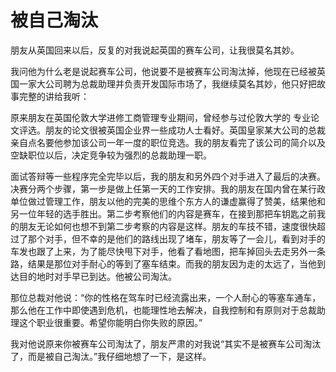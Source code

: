 # 被自己淘汰

朋友从英国回来以后，反复的对我说起英国的赛车公司，让我很莫名其妙。 

 我问他为什么老是说起赛车公司，他说要不是被赛车公司淘汰掉，他现在已经被英国一家大公司聘为总裁助理并负责开发国际市场了，我继续莫名其妙，他只好把故事完整的讲给我听： 

 原来朋友在英国伦敦大学进修工商管理专业期间，曾经参与过伦敦大学的 专业论文评选。朋友的论文很被英国企业界一些成功人士看好。英国皇家某大公司的总裁亲自点名要他参加该公司一年一度的职位竞选。我的朋友看完了该公司的简介以及空缺职位以后，决定竞争较为强烈的总裁助理一职。 

 面试答辩等一些程序完全完毕以后，我的朋友和另外四个对手进入了最后的决赛。决赛分两个步骤，第一步是做上任第一天的工作安排。我的朋友在国内曾在某行政单位做过管理工作，朋友以他的完美的思维个东方人的谦虚赢得了赞美，结果他和另一位年轻的选手胜出。第二步考察他们的内容是赛车，在接到那把车钥匙之前我的朋友无论如何也想不到第二步考察的内容是这样。朋友的车技不错，速度很快超过了那个对手，但不幸的是他们的路线出现了堵车，朋友等了一会儿，看到对手的车发也跟了上来，为了能尽快甩下对手，他看了看地图，把车掉回头去走另外一条路，结果是那位对手耐心的等到了塞车结束。而我的朋友因为走的太远了，当他到达目的地时对手早已到达。他被公司淘汰。 

 那位总裁对他说：“你的性格在驾车时已经流露出来，一个人耐心的等塞车通车，那么他在工作中即使遇到危机，也能理性地去解决，自我控制和有原则对于总裁助理这个职业很重要。希望你能明白你失败的原因。” 

 我对他说原来你被赛车公司淘汰了，朋友严肃的对我说“其实不是被赛车公司淘汰了，而是被自己淘汰。”我仔细地想了一下，是这样。
 